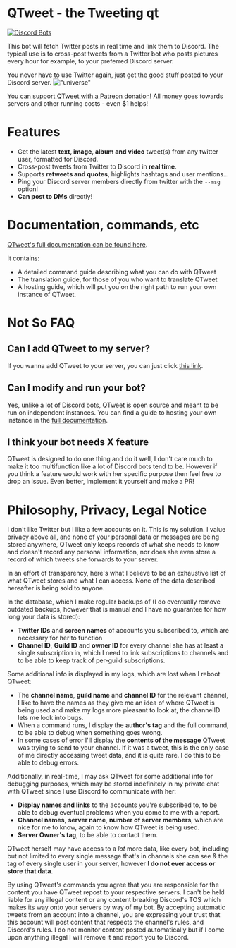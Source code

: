 # QTweet - the Tweeting qt

[![Discord Bots](https://discordbots.org/api/widget/433615162394804224.svg)](https://discordbots.org/bot/433615162394804224)

This bot will fetch Twitter posts in real time and link them to Discord. The typical use is to cross-post tweets from a Twitter bot who posts pictures every hour for example, to your preferred Discord
server.

You never have to use Twitter again, just get the good stuff posted to your Discord server.
!["universe"](img/preview.png?raw=true "A QT tweeting")

[You can support QTweet with a Patreon donation](https://www.patreon.com/atomheartother)! All money goes towards servers and other running costs - even \$1 helps!

# Features

- Get the latest **text, image, album and video** tweet(s) from any twitter user, formatted for Discord.
- Cross-post tweets from Twitter to Discord in **real time**.
- Supports **retweets and quotes**, highlights hashtags and user mentions...
- Ping your Discord server members directly from twitter with the `--msg` option!
- **Can post to DMs** directly!

# Documentation, commands, etc
[QTweet's full documentation can be found here](https://docs.google.com/document/d/1LGxfhxptioc653pqJaY5owwpZmzTg4rggqwBYcgO73I/edit?usp=sharing).

It contains:
- A detailed command guide describing what you can do with QTweet
- The translation guide, for those of you who want to translate QTweet
- A hosting guide, which will put you on the right path to run your own instance of QTweet.

# Not So FAQ

## Can I add QTweet to my server?

If you wanna add QTweet to your server, you can just click [this link](https://discordapp.com/oauth2/authorize?client_id=433615162394804224&scope=bot%20applications.commands&permissions=51264).

## Can I modify and run your bot?

Yes, unlike a lot of Discord bots, QTweet is open source and meant to be run on independent instances. You can find a guide to hosting your own instance in the [full documentation](https://docs.google.com/document/d/1LGxfhxptioc653pqJaY5owwpZmzTg4rggqwBYcgO73I/edit?usp=sharing).

## I think your bot needs X feature

QTweet is designed to do one thing and do it well, I don't care much to make it too multifunction like a lot of Discord bots tend to be. However if you think a feature would work with her specific purpose then feel free to drop an issue. Even better, implement it yourself and make a PR!

# Philosophy, Privacy, Legal Notice

I don't like Twitter but I like a few accounts on it. This is my solution. I value privacy above all, and none of your personal data or messages are being stored anywhere, QTweet only keeps records of what she needs to know and doesn't record any personal information, nor does she even store a record of which tweets she forwards to your server.

In an effort of transparency, here's what I believe to be an exhaustive list of what QTweet stores and what I can access. None of the data described hereafter is being sold to anyone.

In the database, which I make regular backups of (I do eventually remove outdated backups, however that is manual and I have no guarantee for how long your data is stored):

- **Twitter IDs** and **screen names** of accounts you subscribed to, which are necessary for her to function
- **Channel ID**, **Guild ID** and **owner ID** for every channel she has at least a single subscription in, which I need to link subscriptions to channels and to be able to keep track of per-guild subscriptions.

Some additional info is displayed in my logs, which are lost when I reboot QTweet:

- The **channel name**, **guild name** and **channel ID** for the relevant channel, I like to have the names as they give me an idea of where QTweet is being used and make my logs more pleasant to look at, the channelID lets me look into bugs.
- When a command runs, I display the **author's tag** and the full command, to be able to debug when something goes wrong.
- In some cases of error I'll display the **contents of the message** QTweet was trying to send to your channel. If it was a tweet, this is the only case of me directly accessing tweet data, and it is quite rare. I do this to be able to debug errors.

Additionally, in real-time, I may ask QTweet for some additional info for debugging purposes, which may be stored indefinitely in my private chat with QTweet since I use Discord to communicate with her:

- **Display names and links** to the accounts you're subscribed to, to be able to debug eventual problems when you come to me with a report.
- **Channel names**, **server name**, **number of server members**, which are nice for me to know, again to know how QTweet is being used.
- **Server Owner's tag**, to be able to contact them.

QTweet herself may have access to a _lot_ more data, like every bot, including but not limited to every single message that's in channels she can see & the tag of every single user in your server, however **I do not ever access or store that data**.

By using QTweet's commands you agree that you are responsible for the content you have QTweet repost to your respective servers. I can't be held liable for any illegal content or any content breaking Discord's TOS which makes its way onto your servers by way of my bot. By accepting automatic tweets from an account into a channel, you are expressing your trust that this account will post content that respects the channel's rules, and Discord's rules. I do not monitor content posted automatically but if I come upon anything illegal I will remove it and report you to Discord.
